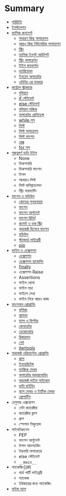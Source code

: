 # Summary

* [পরিচিতি](README.md)
* [ইনস্টলেশন](installation.md)
* [ব্যাসিক কনসেপ্ট](basic-concept.md)
   * [সাধারণ কিছু অপারেশন](basic-operation.md)
   * [আরও কিছু নিউমেরিক অপারেশন](exp-operation.md)
   * [স্ট্রিং](string.md)
   * [ব্যাসিক ইনপুট আউটপুট](basic-input-output.md)
   * [স্ট্রিং অপারেশন](string-operations.md)
   * [টাইপ কনভার্সন](type-conversion.md)
   * [ভ্যারিয়েবল](variable.md)
   * [ইনপ্লেস অপারেটর](inplace-operator.md)
   * [এডিটর এর ব্যবহার](using-editor.md)
* [কন্ট্রোল স্ট্রাকচার](control-structure.md)
   * [বুলিয়ান](booleans.md)
   * [if স্টেটমেন্ট](if.md)
   * [else স্টেটমেন্ট](else.md)
   * [বুলিয়ান লজিক](boolean-logic.md)
   * [অপারেটর প্রেসিডেন্স](operator-precedence.md)
   * [while লুপ](while-loop.md)
   * [লিস্ট](list.md)
   * [লিস্ট অপারেশন](list-operation.md)
   * [লিস্ট ফাংশন](list-function.md)
   * [রেঞ্জ](range.md)
   * [for লুপ](for-loop.md)
* [গুরুত্বপূর্ণ ডাটা টাইপ](data-types.md)
	* None
	* ডিকশনারি 
	* ডিকশনারি ফাংশন
	* টাপল
	* আবারও লিস্ট
	* লিস্ট কম্প্রিহেনসন
	* স্ট্রিং ফরম্যাটিং   
* [ফাংশন ও মডিউল](function-and-module.md)
   * [কোডের পুনব্যবহার](code-reuse.md)
   * [ফাংশন](functions.md)
   * [ফাংশন আর্গুমেন্ট](function-argument.md)
   * [ফাংশন রিটার্ন](function-return.md)
   * [কমেন্ট ও ডক স্ট্রিং](comment-docstring.md)
   * [অবজেক্ট হিসেবে ফাংশন](function-as-object.md)
   * [মডিউল](module.md)
   * [স্ট্যান্ডার্ড লাইব্রেরী](standard-library.md)
   * [pip](pip.md)
* [ফাইল ও এক্সেপশন](file-exception.md)
   * [এক্সেপশন](exception.md)
   * [এক্সেপশন হ্যান্ডেলিং](exception-handling.md)
   * [finally](finally.md)
   * এক্সেপশন Raise
   * Assertions
   * ফাইল খোলা
   * ফাইল পড়া
   * ফাইলে লেখা
   * ফাইল নিয়ে আরও কাজ
* [ফাংশনাল প্রোগ্রামিং](func-prog.md)
   * [ভূমিকা](func-prog-intro.md)
   * [ল্যামডা](lambda.md)
   * [ম্যাপ ও ফিল্টার](map-filter.md)
   * [জেনারেটর](generator.md)
   * [ডেকোরেটর](decorator.md)
   * [রিকারসন](recursion.md)
   * [সেট](set.md)
   * [itertools](itertools.md)
* [অবজেক্ট ওরিয়েন্টেড প্রোগ্রামিং](oop-python.md)
   * [ক্লাস](class.md)
   * [ইনহেরিটেন্স](inheritance.md)
   * [ম্যাজিক মেথড](magic-method.md)
   * [অপারেটর অভারলোডিং](operator-overloading.md)
   * [অবজেক্ট লাইফ সাইকেল](object-life-cycle.md)
   * [ডাটা হাইডিং](data-hiding.md)
   * [স্ক্লাস মেথড ও ট্যাটিক মেথড](class-static-method.md)
   * [প্রোপার্টিস](property.md)
* রেগুলার এক্সপ্রেশন
   * মেটা ক্যারেক্টার
   * ক্যারেক্টার ক্লাস
   * গ্রুপ
   * স্পেশাল সিকুয়েন্স
* পাইথনিকনেস
   * PEP
   * ফাংশন আর্গুমেন্ট
   * টাপল আনপ্যাকিং
   * টারনারি অপারেতর
   * else স্টেটমেন্ট
   * `__main__`
* প্যাকেজিং](#)
   * থার্ড পার্টি লাইব্রেরী
   * প্যাকেজ
   * ইউজারের জন্য প্যাকেজিং
* [মাইন্ড ম্যাপ](python-mind-map.md)

